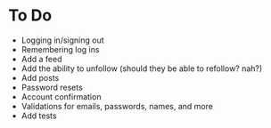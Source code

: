 # To Do
- Logging in/signing out
- Remembering log ins
- Add a feed
- Add the ability to unfollow (should they be able to refollow? nah?)
- Add posts
- Password resets
- Account confirmation
- Validations for emails, passwords, names, and more
- Add tests

